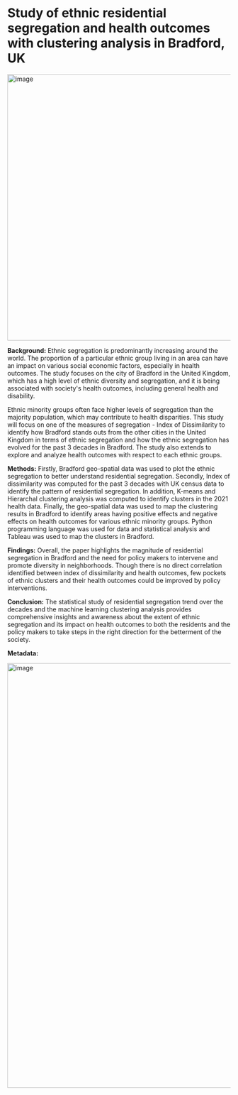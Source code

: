 # Study of ethnic residential segregation and health outcomes with clustering analysis in Bradford, UK

<img width="600" alt="image" src="https://github.com/florianndeepika/Ethnic_segregation_health_Bradford/assets/63796480/2aedf0ff-7ad6-4981-b903-f7223c520203" class="center">

**Background:** Ethnic segregation is predominantly increasing around the world. The proportion of a particular ethnic group living in an area can have an impact on various social economic factors, especially in health outcomes. The study focuses on the city of Bradford in the United Kingdom, which has a high level of ethnic diversity and segregation, and it is being associated with society's health outcomes, including general health and disability.

  Ethnic minority groups often face higher levels of segregation than the majority population, which may contribute to health disparities. This study will focus on one of the measures of segregation - Index of Dissimilarity to identify how Bradford stands outs from the other cities in the United Kingdom in terms of ethnic segregation and how the ethnic segregation has evolved for the past 3 decades in Bradford. The study also extends to explore and analyze health outcomes with respect to each ethnic groups.
 
**Methods:** Firstly, Bradford geo-spatial data was used to plot the ethnic segregation to better understand residential segregation. Secondly, Index of dissimilarity was computed for the past 3 decades with UK census data to identify the pattern of residential segregation. In addition, K-means and Hierarchal clustering analysis was computed to identify clusters in the 2021 health data. Finally, the geo-spatial data was used to map the clustering results in Bradford to identify areas having positive effects and negative effects on health outcomes for various ethnic minority groups. Python programming language was used for data and statistical analysis and Tableau was used to map the clusters in Bradford.

 **Findings:** Overall, the paper highlights the magnitude of residential segregation in Bradford and the need for policy makers to intervene and promote diversity in neighborhoods. Though there is no direct correlation identified between index of dissimilarity and health outcomes, few pockets of ethnic clusters and their health outcomes could be improved by policy interventions.

**Conclusion:** The statistical study of residential segregation trend over the decades and the machine learning clustering analysis provides comprehensive insights and awareness about the extent of ethnic segregation and its impact on health outcomes to both the residents and the policy makers to take steps in the right direction for the betterment of the society.

**Metadata:**

<img width="957" alt="image" src="https://github.com/florianndeepika/Ethnic_segregation_health_Bradford/assets/63796480/3da1e9f6-9686-4d4f-b35b-754d1a82f2e4">

